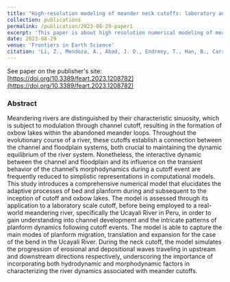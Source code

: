 ```yaml
---
title: "High-resolution modeling of meander neck cutoffs: laboratory and field scales"
collection: publications
permalink: /publication/2023-08-29-paper1
excerpt: 'This paper is about high resolution numerical modeling of meander neck cutoff'
date: 2023-08-29
venue: 'Frontiers in Earth Science'
citation: 'Li, Z., Mendoza, A., Abad, J. D., Endreny, T., Han, B., Carrisoza, E., & Dominguez, R. High-resolution modeling of meander neck cutoffs: laboratory and field scales. Frontiers in Earth Science, 11, 1208782. doi: https://doi.org/10.3389/feart.2023.1208782'
---
```


See paper on the publisher's site: [https://doi.org/10.3389/feart.2023.1208782](https://doi.org/10.3389/feart.2023.1208782)


### Abstract

Meandering rivers are distinguished by their characteristic sinuosity, which is subject to modulation through channel cutoff, resulting in the formation of oxbow lakes within the abandoned meander loops. Throughout the evolutionary course of a river, these cutoffs establish a connection between the channel and floodplain systems, both crucial to maintaining the dynamic equilibrium of the river system. Nonetheless, the interactive dynamic between the channel and floodplain and its influence on the transient behavior of the channel’s morphodynamics during a cutoff event are frequently reduced to simplistic representations in computational models. This study introduces a comprehensive numerical model that elucidates the adaptive processes of bed and planform during and subsequent to the inception of cutoff and oxbow lakes. The model is assessed through its application to a laboratory scale cutoff, before being employed to a real-world meandering river, specifically the Ucayali River in Peru, in order to gain understanding into channel development and the intricate patterns of planform dynamics following cutoff events. The model is able to capture the main modes of planform migration, translation and expansion for the case of the bend in the Ucayali River. During the neck cutoff, the model simulates the progression of erosional and depositional waves traveling in upstream and downstream directions respectively, underscoring the importance of incorporating both hydrodynamic and morphodynamic factors in characterizing the river dynamics associated with meander cutoffs.